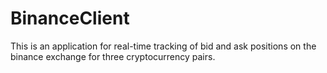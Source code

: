 # BinanceClient

This is an application for real-time tracking of bid and ask positions on the binance exchange for three cryptocurrency pairs.

